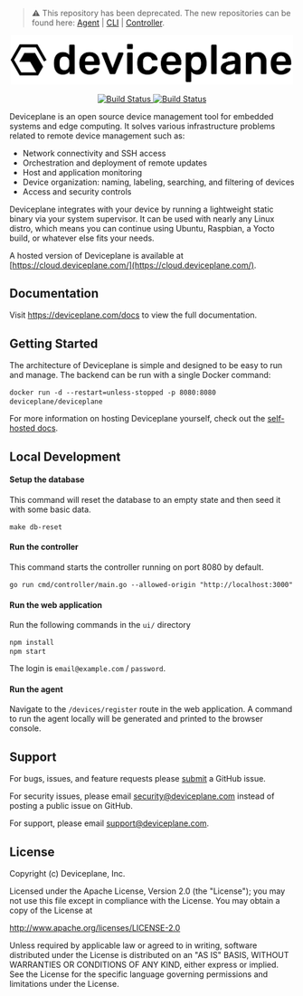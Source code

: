 
> :warning: This repository has been deprecated. The new repositories can be found here:
> [Agent](https://github.com/deviceplane/agent) | [CLI](https://github.com/deviceplane/cli) | [Controller](https://github.com/deviceplane/controller).
<p align="center">
    <img src="./logo/name-black.png" alt="Build Status" width="500">
</p>

<p align="center">
    <a aria-label="Build Status" href="https://circleci.com/gh/deviceplane/deviceplane" target="_blank">
        <img src="https://img.shields.io/circleci/build/github/deviceplane/deviceplane?style=flat-square" alt="Build Status">
    </a>
    <a aria-label="License" href="https://github.com/deviceplane/deviceplane/LICENSE.md" target="_blank">
        <img src="https://img.shields.io/github/license/deviceplane/deviceplane?color=%23000&style=flat-square" alt="Build Status">
    </a>
</p>

Deviceplane is an open source device management tool for embedded systems and edge computing. It solves various infrastructure problems related to remote device management such as:

- Network connectivity and SSH access
- Orchestration and deployment of remote updates
- Host and application monitoring
- Device organization: naming, labeling, searching, and filtering of devices
- Access and security controls

Deviceplane integrates with your device by running a lightweight static binary via your system supervisor. It can be used with nearly any Linux distro, which means you can continue using Ubuntu, Raspbian, a Yocto build, or whatever else fits your needs.

A hosted version of Deviceplane is available at [https://cloud.deviceplane.com/](https://cloud.deviceplane.com/).

## Documentation

Visit <a aria-label="next.js learn" href="https://deviceplane.com/docs">https://deviceplane.com/docs</a> to view the full documentation.

## Getting Started

The architecture of Deviceplane is simple and designed to be easy to run and manage. The backend can be run with a single Docker command:

```
docker run -d --restart=unless-stopped -p 8080:8080 deviceplane/deviceplane
```

For more information on hosting Deviceplane yourself, check out the [self-hosted docs](https://deviceplane.com/docs/self-hosted/).

## Local Development

#### Setup the database

This command will reset the database to an empty state and then seed it with some basic data.

```
make db-reset
```

#### Run the controller

This command starts the controller running on port 8080 by default.

```
go run cmd/controller/main.go --allowed-origin "http://localhost:3000"
```

#### Run the web application

Run the following commands in the `ui/` directory

```
npm install
npm start
```

The login is `email@example.com` / `password`.

#### Run the agent

Navigate to the `/devices/register` route in the web application. A command to run the agent locally will be generated and printed to the browser console.

## Support

For bugs, issues, and feature requests please [submit](//github.com/deviceplane/deviceplane/issues/new) a GitHub issue.

For security issues, please email security@deviceplane.com instead of posting a public issue on GitHub.

For support, please email support@deviceplane.com.

## License

Copyright (c) Deviceplane, Inc.

Licensed under the Apache License, Version 2.0 (the "License"); you may not use this file except in compliance with the License. You may obtain a copy of the License at

http://www.apache.org/licenses/LICENSE-2.0

Unless required by applicable law or agreed to in writing, software distributed under the License is distributed on an "AS IS" BASIS, WITHOUT WARRANTIES OR CONDITIONS OF ANY KIND, either express or implied. See the License for the specific language governing permissions and limitations under the License.
